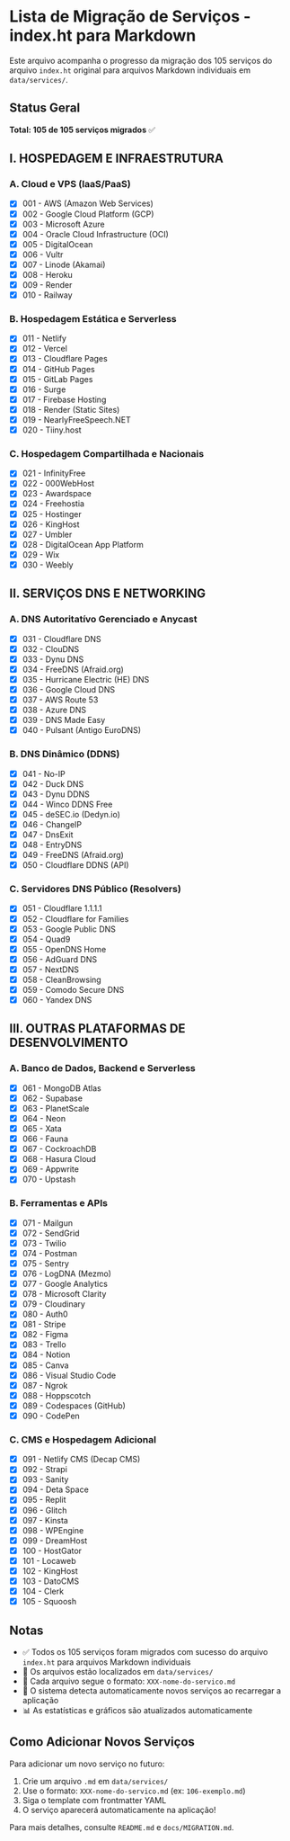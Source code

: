 # Lista de Migração de Serviços - index.ht para Markdown

Este arquivo acompanha o progresso da migração dos 105 serviços do arquivo `index.ht` original para arquivos Markdown individuais em `data/services/`.

## Status Geral

**Total: 105 de 105 serviços migrados** ✅

## I. HOSPEDAGEM E INFRAESTRUTURA

### A. Cloud e VPS (IaaS/PaaS)
- [x] 001 - AWS (Amazon Web Services)
- [x] 002 - Google Cloud Platform (GCP)
- [x] 003 - Microsoft Azure
- [x] 004 - Oracle Cloud Infrastructure (OCI)
- [x] 005 - DigitalOcean
- [x] 006 - Vultr
- [x] 007 - Linode (Akamai)
- [x] 008 - Heroku
- [x] 009 - Render
- [x] 010 - Railway

### B. Hospedagem Estática e Serverless
- [x] 011 - Netlify
- [x] 012 - Vercel
- [x] 013 - Cloudflare Pages
- [x] 014 - GitHub Pages
- [x] 015 - GitLab Pages
- [x] 016 - Surge
- [x] 017 - Firebase Hosting
- [x] 018 - Render (Static Sites)
- [x] 019 - NearlyFreeSpeech.NET
- [x] 020 - Tiiny.host

### C. Hospedagem Compartilhada e Nacionais
- [x] 021 - InfinityFree
- [x] 022 - 000WebHost
- [x] 023 - Awardspace
- [x] 024 - Freehostia
- [x] 025 - Hostinger
- [x] 026 - KingHost
- [x] 027 - Umbler
- [x] 028 - DigitalOcean App Platform
- [x] 029 - Wix
- [x] 030 - Weebly

## II. SERVIÇOS DNS E NETWORKING

### A. DNS Autoritatívo Gerenciado e Anycast
- [x] 031 - Cloudflare DNS
- [x] 032 - ClouDNS
- [x] 033 - Dynu DNS
- [x] 034 - FreeDNS (Afraid.org)
- [x] 035 - Hurricane Electric (HE) DNS
- [x] 036 - Google Cloud DNS
- [x] 037 - AWS Route 53
- [x] 038 - Azure DNS
- [x] 039 - DNS Made Easy
- [x] 040 - Pulsant (Antigo EuroDNS)

### B. DNS Dinâmico (DDNS)
- [x] 041 - No-IP
- [x] 042 - Duck DNS
- [x] 043 - Dynu DDNS
- [x] 044 - Winco DDNS Free
- [x] 045 - deSEC.io (Dedyn.io)
- [x] 046 - ChangeIP
- [x] 047 - DnsExit
- [x] 048 - EntryDNS
- [x] 049 - FreeDNS (Afraid.org)
- [x] 050 - Cloudflare DDNS (API)

### C. Servidores DNS Público (Resolvers)
- [x] 051 - Cloudflare 1.1.1.1
- [x] 052 - Cloudflare for Families
- [x] 053 - Google Public DNS
- [x] 054 - Quad9
- [x] 055 - OpenDNS Home
- [x] 056 - AdGuard DNS
- [x] 057 - NextDNS
- [x] 058 - CleanBrowsing
- [x] 059 - Comodo Secure DNS
- [x] 060 - Yandex DNS

## III. OUTRAS PLATAFORMAS DE DESENVOLVIMENTO

### A. Banco de Dados, Backend e Serverless
- [x] 061 - MongoDB Atlas
- [x] 062 - Supabase
- [x] 063 - PlanetScale
- [x] 064 - Neon
- [x] 065 - Xata
- [x] 066 - Fauna
- [x] 067 - CockroachDB
- [x] 068 - Hasura Cloud
- [x] 069 - Appwrite
- [x] 070 - Upstash

### B. Ferramentas e APIs
- [x] 071 - Mailgun
- [x] 072 - SendGrid
- [x] 073 - Twilio
- [x] 074 - Postman
- [x] 075 - Sentry
- [x] 076 - LogDNA (Mezmo)
- [x] 077 - Google Analytics
- [x] 078 - Microsoft Clarity
- [x] 079 - Cloudinary
- [x] 080 - Auth0
- [x] 081 - Stripe
- [x] 082 - Figma
- [x] 083 - Trello
- [x] 084 - Notion
- [x] 085 - Canva
- [x] 086 - Visual Studio Code
- [x] 087 - Ngrok
- [x] 088 - Hoppscotch
- [x] 089 - Codespaces (GitHub)
- [x] 090 - CodePen

### C. CMS e Hospedagem Adicional
- [x] 091 - Netlify CMS (Decap CMS)
- [x] 092 - Strapi
- [x] 093 - Sanity
- [x] 094 - Deta Space
- [x] 095 - Replit
- [x] 096 - Glitch
- [x] 097 - Kinsta
- [x] 098 - WPEngine
- [x] 099 - DreamHost
- [x] 100 - HostGator
- [x] 101 - Locaweb
- [x] 102 - KingHost
- [x] 103 - DatoCMS
- [x] 104 - Clerk
- [x] 105 - Squoosh

## Notas

- ✅ Todos os 105 serviços foram migrados com sucesso do arquivo `index.ht` para arquivos Markdown individuais
- 📁 Os arquivos estão localizados em `data/services/`
- 📝 Cada arquivo segue o formato: `XXX-nome-do-servico.md`
- 🔄 O sistema detecta automaticamente novos serviços ao recarregar a aplicação
- 📊 As estatísticas e gráficos são atualizados automaticamente

## Como Adicionar Novos Serviços

Para adicionar um novo serviço no futuro:

1. Crie um arquivo `.md` em `data/services/`
2. Use o formato: `XXX-nome-do-servico.md` (ex: `106-exemplo.md`)
3. Siga o template com frontmatter YAML
4. O serviço aparecerá automaticamente na aplicação!

Para mais detalhes, consulte `README.md` e `docs/MIGRATION.md`.
